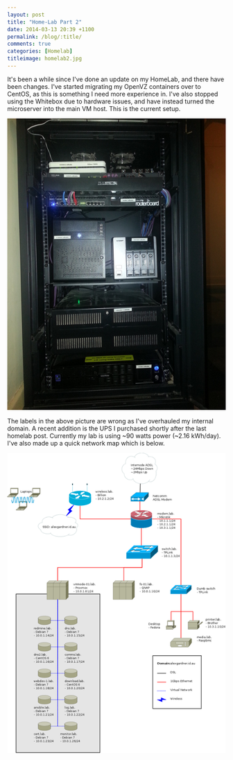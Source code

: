 ```yaml
---
layout: post
title: "Home-Lab Part 2"
date: 2014-03-13 20:39 +1100
permalink: /blog/:title/
comments: true
categories: [Homelab]
titleimage: homelab2.jpg
---
```


It's been a while since I've done an update on my HomeLab, and there have been changes. I've started migrating my OpenVZ containers over to CentOS, as this is something I need more experience in. I've also stopped using the Whitebox due to hardware issues, and have instead turned the microserver into the main VM host. This is the current setup.

<div class="box alt">
    <div class="row uniform 50%">
        <div class="12u centre">
            <span class="image 12u">
                <img class="post-img centre" src="/assets/images/blog/lab2-rack.jpg" title="My current Home-Lab Rack" alt="My current Home-Lab Rack">
            </span>
        </div>
    </div>
</div>


The labels in the above picture are wrong as I've overhauled my internal domain. A recent addition is the UPS I purchased shortly after the last homelab post. Currently my lab is using ~90 watts power (~2.16 kWh/day). I've also made up a quick network map which is below.


<div class="box alt">
    <div class="row uniform 50%">
        <div class="12u centre">
            <span class="image 12u">
                <img class="post-img centre" src="/assets/images/blog/lab2-map.png" title="My current Home-Lab Network" alt="My current Home-Lab Network">
            </span>
        </div>
    </div>
</div>

